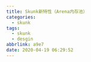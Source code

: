 ```yaml
---
title: Skunk新特性（Arena内存池）
categories:
  - skunk
tags:
  - skunk
  - desgin
abbrlink: a9e7
date: 2020-04-19 06:29:52
---
```

